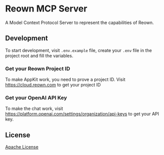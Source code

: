 # Reown MCP Server

A Model Context Protocol Server to represent the capabilities of Reown.

## Development

To start development, visit `.env.example` file, create your `.env` file in the project root and fill the variables.

### Get your Reown Project ID

To make AppKit work, you need to prove a project ID. Visit https://cloud.reown.com to get your project ID

### Get your OpenAI API Key

To make the chat work, visit https://platform.openai.com/settings/organization/api-keys to get your API key.

## License

[Apache License](../../LICENSE)
